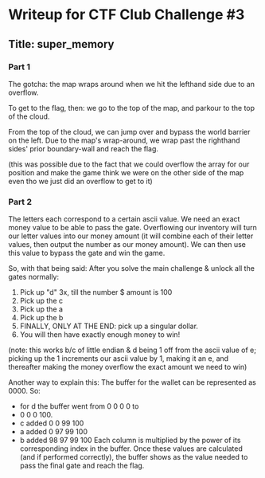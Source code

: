 # Writeup for CTF Club Challenge #3
## Title: super_memory

### Part 1
The gotcha: the map wraps around when we hit the lefthand side due to an overflow.

To get to the flag, then: we go to the top of the map, and parkour to the top of the cloud.

From the top of the cloud, we can jump over and bypass the world barrier on the left. Due to the map's wrap-around, we wrap past the righthand sides' prior boundary-wall and reach the flag.

(this was possible due to the fact that we could overflow the array for our position and make the game think we were on the other side of the map even tho we just did an overflow to get to it)


### Part 2
The letters each correspond to a certain ascii value. We need an exact money value to be able to pass the gate. Overflowing our inventory will turn our letter values into our money amount (it will combine each of their letter values, then output the number as our money amount). We can then use this value to bypass the gate and win the game.

So, with that being said: After you solve the main challenge & unlock all the gates normally:
1) Pick up "d" 3x, till the number $ amount is 100
2) Pick up the c
3) Pick up the a
4) Pick up the b
5) FINALLY, ONLY AT THE END: pick up a singular dollar.
6) You will then have exactly enough money to win!

(note: this works b/c of little endian & d being 1 off from the ascii value of e; picking up the 1 increments our ascii value by 1, making it an e, and thereafter making the money overflow the exact amount we need to win)

Another way to explain this:
The buffer for the wallet can be represented as 0000. 
So:
- for d the buffer went from 0 0 0 0 to 
- 0 0 0 100. 
- c added 0 0 99 100 
- a added 0 97 99 100
- b added 98 97 99 100 
Each column is multiplied by the power of its corresponding index in the buffer. Once these values are calculated (and if performed correctly), the buffer shows as the value needed to pass the final gate and reach the flag.
